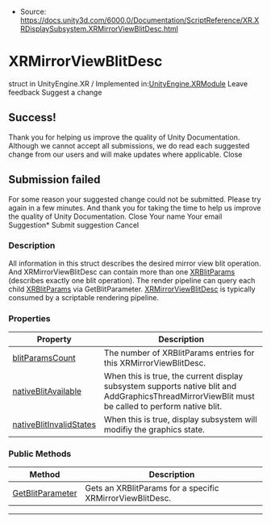 * Source: https://docs.unity3d.com/6000.0/Documentation/ScriptReference/XR.XRDisplaySubsystem.XRMirrorViewBlitDesc.html

# XRMirrorViewBlitDesc
struct in UnityEngine.XR
/
Implemented in:[UnityEngine.XRModule](https://docs.unity3d.com/6000.0/Documentation/ScriptReference/UnityEngine.XRModule.html)
Leave feedback
Suggest a change
## Success!
Thank you for helping us improve the quality of Unity Documentation. Although we cannot accept all submissions, we do read each suggested change from our users and will make updates where applicable.
Close
## Submission failed
For some reason your suggested change could not be submitted. Please <a>try again</a> in a few minutes. And thank you for taking the time to help us improve the quality of Unity Documentation.
Close
Your name Your email Suggestion* Submit suggestion
Cancel
### Description
All information in this struct describes the desired mirror view blit operation.
And XRMirrorViewBlitDesc can contain more than one [XRBlitParams](https://docs.unity3d.com/6000.0/Documentation/ScriptReference/XR.XRDisplaySubsystem.XRBlitParams.html) (describes exactly one blit operation). The render pipeline can query each child [XRBlitParams](https://docs.unity3d.com/6000.0/Documentation/ScriptReference/XR.XRDisplaySubsystem.XRBlitParams.html) via GetBlitParameter. [XRMirrorViewBlitDesc](https://docs.unity3d.com/6000.0/Documentation/ScriptReference/XR.XRDisplaySubsystem.XRMirrorViewBlitDesc.html) is typically consumed by a scriptable rendering pipeline.
### Properties
Property | Description  
---|---  
[blitParamsCount](https://docs.unity3d.com/6000.0/Documentation/ScriptReference/XR.XRDisplaySubsystem.XRMirrorViewBlitDesc-blitParamsCount.html) | The number of XRBlitParams entries for this XRMirrorViewBlitDesc.  
[nativeBlitAvailable](https://docs.unity3d.com/6000.0/Documentation/ScriptReference/XR.XRDisplaySubsystem.XRMirrorViewBlitDesc-nativeBlitAvailable.html) | When this is true, the current display subsystem supports native blit and AddGraphicsThreadMirrorViewBlit must be called to perform native blit.  
[nativeBlitInvalidStates](https://docs.unity3d.com/6000.0/Documentation/ScriptReference/XR.XRDisplaySubsystem.XRMirrorViewBlitDesc-nativeBlitInvalidStates.html) | When this is true, display subsystem will modifiy the graphics state.  
### Public Methods
Method | Description  
---|---  
[GetBlitParameter](https://docs.unity3d.com/6000.0/Documentation/ScriptReference/XR.XRDisplaySubsystem.XRMirrorViewBlitDesc.GetBlitParameter.html) | Gets an XRBlitParams for a specific XRMirrorViewBlitDesc.  
* * *
